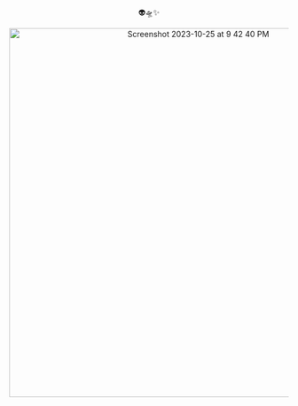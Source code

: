 <p align="center">👽🛸✨</p>

<!--
**kalepadot/kalepadot** is a ✨ _special_ ✨ repository because its `README.md` (this file) appears on your GitHub profile.

Here are some ideas to get you started:

- 🔭 I’m currently working on ...
- 🌱 I’m currently learning ...
- 👯 I’m looking to collaborate on ...
- 🤔 I’m looking for help with ...
- 💬 Ask me about ...
- 📫 How to reach me: ...
- 😄 Pronouns: ...
- ⚡ Fun fact: ...
-->
<p align="center">
<img width="666" height=auto alt="Screenshot 2023-10-25 at 9 42 40 PM" src="https://github.com/kalepadot/kalepadot/assets/29220408/7fd4df71-2129-4db2-9bca-78c21ba91a1d">
</p>
